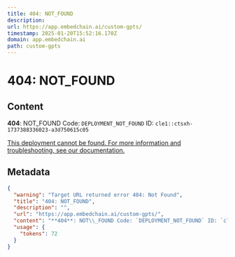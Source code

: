 ```yaml
---
title: 404: NOT_FOUND
description: 
url: https://app.embedchain.ai/custom-gpts/
timestamp: 2025-01-20T15:52:16.170Z
domain: app.embedchain.ai
path: custom-gpts
---
```


# 404: NOT_FOUND



## Content

**404**: NOT\_FOUND Code: `DEPLOYMENT_NOT_FOUND` ID: `cle1::ctsxh-1737388336023-a3d750615c05`

[This deployment cannot be found. For more information and troubleshooting, see our documentation.](https://vercel.com/docs/errors/platform-error-codes#deployment_not_found)

## Metadata

```json
{
  "warning": "Target URL returned error 404: Not Found",
  "title": "404: NOT_FOUND",
  "description": "",
  "url": "https://app.embedchain.ai/custom-gpts/",
  "content": "**404**: NOT\\_FOUND Code: `DEPLOYMENT_NOT_FOUND` ID: `cle1::ctsxh-1737388336023-a3d750615c05`\n\n[This deployment cannot be found. For more information and troubleshooting, see our documentation.](https://vercel.com/docs/errors/platform-error-codes#deployment_not_found)",
  "usage": {
    "tokens": 72
  }
}
```
